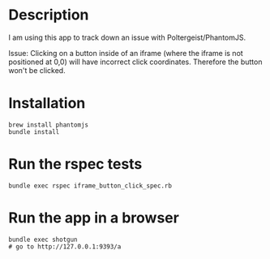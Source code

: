 # Description

I am using this app to track down an issue with Poltergeist/PhantomJS.

Issue:  Clicking on a button inside of an iframe (where the iframe is not positioned at 0,0) will
have incorrect click coordinates.  Therefore the button won't be clicked.

# Installation

~~~
brew install phantomjs
bundle install
~~~

# Run the rspec tests

~~~
bundle exec rspec iframe_button_click_spec.rb
~~~

# Run the app in a browser

~~~
bundle exec shotgun
# go to http://127.0.0.1:9393/a
~~~


